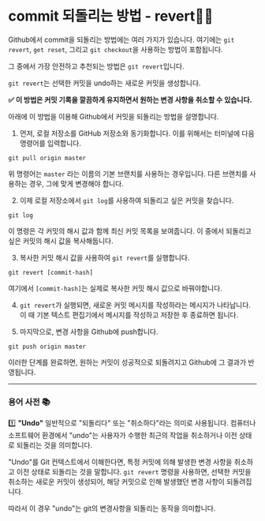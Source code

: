 # commit 되돌리는 방법  - revert👨‍🔬</br>

Github에서 commit을 되돌리는 방법에는 여러 가지가 있습니다.
여기에는 `git revert`, `get reset`, 그리고 `git checkout`을 사용하는 방법이 포함됩니다.

그 중에서 가장 안전하고 추천되는 방법은 `git revert`입니다.

`git revert`는 선택한 커밋을 undo하는 새로운 커밋을 생성합니다.

**✅ 이 방법은 커밋 기록을 깔끔하게 유지하면서 원하는 변경 사항을 취소할 수 있습니다.**</br>

아래에 이 방법을 이용해 Github에서 커밋을 되돌리는 방법을 설명합니다.

1. 먼저, 로컬 저장소를 GitHub 저장소와 동기화합니다. 이를 위해서는 터미널에 다음 명령어를 입력합니다.

```bash!
git pull origin master
```

위 명령어는 `master` 라는 이름의 기본 브랜치를 사용하는 경우입니다. 다른 브랜치를 사용하는 경우, 그에 맞게 변경해야 합니다.

2. 이제 로컬 저장소에서 `git log`를 사용하여 되돌리고 싶은 커밋을 찾습니다.

```bash!
git log
```

이 명령은 각 커밋의 해시 값과 함께 최신 커밋 목록을 보여줍니다. 이 중에서 되돌리고 싶은 커밋의 해시 값을 복사해둡니다.

3. 복사한 커밋 해시 값을 사용하여 `git revert`를 실행합니다.

```bash!
git revert [commit-hash]
```

여기에서 `[commit-hash]`는 실제로 복사한 커밋 해시 값으로 바꿔야합니다.

4. `git revert`가 실행되면, 새로운 커밋 메시지를 작성하라는 메시지가 나타납니다. 이 때 기본 텍스트 편집기에서 메시지를 작성하고 저장한 후 종료하면 됩니다.

5. 마지막으로, 변경 사항을 Github에 push합니다.

```bash!
git push origin master
```

이러한 단계를 완료하면, 원하는 커밋이 성공적으로 되돌려지고 Github에 그 결과가 반영됩니다.

---

### 용어 사전 📚</br>

1️⃣ **"Undo"**
일반적으로 "되돌리다" 또는 "취소하다"라는 의미로 사용됩니다.
컴퓨터나 소프트웨어 환경에서 "undo"는 사용자가 수행한 최근의 작업을 취소하거나 이전 상태로 되돌리는 것을 의미합니다.

"Undo"를 Git 컨텍스트에서 이해한다면, 특정 커밋에 의해 발생한 변경 사항을 취소하고 이전 상태로 되돌리는 것을 말합니다.
`git revert` 명령을 사용하면, 선택한 커밋을 취소하는 새로운 커밋이 생성되어, 해당 커밋으로 인해 발생했던 변경 사항이 되돌려집니다.

따라서 이 경우 "undo"는 git의 변경사항을 되돌리는 동작을 의미합니다.

